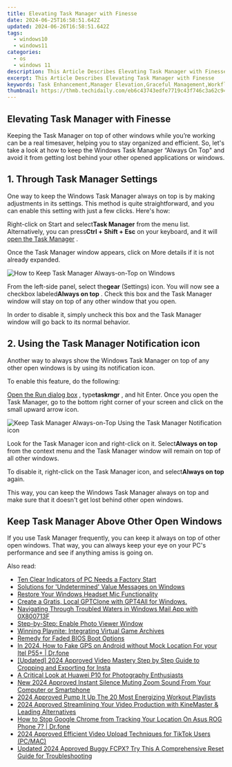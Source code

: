 ```yaml
---
title: Elevating Task Manager with Finesse
date: 2024-06-25T16:58:51.642Z
updated: 2024-06-26T16:58:51.642Z
tags:
  - windows10
  - windows11
categories:
  - os
  - windows 11
description: This Article Describes Elevating Task Manager with Finesse
excerpt: This Article Describes Elevating Task Manager with Finesse
keywords: Task Enhancement,Manager Elevation,Graceful Management,Workflow Improvement,Performance Boost,Operational Smoothness,Strategic Organization
thumbnail: https://thmb.techidaily.com/eb6c43743edfe7719c43f746c3a62c94afe56182a98c24ab59e2903c5366daaa.jpg
---
```


## Elevating Task Manager with Finesse

 Keeping the Task Manager on top of other windows while you’re working can be a real timesaver, helping you to stay organized and efficient. So, let's take a look at how to keep the Windows Task Manager “Always On Top" and avoid it from getting lost behind your other opened applications or windows.

## 1\. Through Task Manager Settings

 One way to keep the Windows Task Manager always on top is by making adjustments in its settings. This method is quite straightforward, and you can enable this setting with just a few clicks. Here's how:

 Right-click on Start and select**Task Manager** from the menu list. Alternatively, you can press**Ctrl + Shift + Esc** on your keyboard, and it will [open the Task Manager](https://www.makeuseof.com/ways-to-open-task-manager-windows-10/) .

 Once the Task Manager window appears, click on More details if it is not already expanded.

![How to Keep Task Manager Always-on-Top on Windows](https://static1.makeuseofimages.com/wordpress/wp-content/uploads/2023/03/how-to-keep-task-manager-always-on-top-on-windows.jpg)

 From the left-side panel, select the**gear** (Settings) icon. You will now see a checkbox labeled**Always on top** . Check this box and the Task Manager window will stay on top of any other window that you open.

 In order to disable it, simply uncheck this box and the Task Manager window will go back to its normal behavior.

## 2\. Using the Task Manager Notification icon

 Another way to always show the Windows Task Manager on top of any other open windows is by using its notification icon.

To enable this feature, do the following:

[Open the Run dialog box](https://www.makeuseof.com/windows-open-run-command-dialog-box/) , type**taskmgr** , and hit Enter. Once you open the Task Manager, go to the bottom right corner of your screen and click on the small upward arrow icon.

![Keep Task Manager Always-on-Top Using the Task Manager Notification icon](https://static1.makeuseofimages.com/wordpress/wp-content/uploads/2023/03/keep-task-manager-always-on-top-using-the-task-manager-notification-icon.jpg)

 Look for the Task Manager icon and right-click on it. Select**Always on top** from the context menu and the Task Manager window will remain on top of all other windows.

 To disable it, right-click on the Task Manager icon, and select**Always on top** again.

 This way, you can keep the Windows Task Manager always on top and make sure that it doesn't get lost behind other open windows.

## Keep Task Manager Above Other Open Windows

 If you use Task Manager frequently, you can keep it always on top of other open windows. That way, you can always keep your eye on your PC's performance and see if anything amiss is going on.


<ins class="adsbygoogle"
     style="display:block"
     data-ad-format="autorelaxed"
     data-ad-client="ca-pub-7571918770474297"
     data-ad-slot="1223367746"></ins>



<ins class="adsbygoogle"
     style="display:block"
     data-ad-client="ca-pub-7571918770474297"
     data-ad-slot="8358498916"
     data-ad-format="auto"
     data-full-width-responsive="true"></ins>

<span class="atpl-alsoreadstyle">Also read:</span>
<div><ul>
<li><a href="https://win11-tips.techidaily.com/ten-clear-indicators-of-pc-needs-a-factory-start/"><u>Ten Clear Indicators of PC Needs a Factory Start</u></a></li>
<li><a href="https://win11-tips.techidaily.com/solutions-for-undetermined-value-messages-on-windows/"><u>Solutions for 'Undetermined' Value Messages on Windows</u></a></li>
<li><a href="https://win11-tips.techidaily.com/restore-your-windows-headset-mic-functionality/"><u>Restore Your Windows Headset Mic Functionality</u></a></li>
<li><a href="https://win11-tips.techidaily.com/1719364670351-create-a-gratis-local-gptclone-with-gpt4all-for-windows/"><u>Create a Gratis, Local GPTClone with GPT4All for Windows.</u></a></li>
<li><a href="https://win11-tips.techidaily.com/navigating-through-troubled-waters-in-windows-mail-app-with-0x800713f/"><u>Navigating Through Troubled Waters in Windows Mail App with 0X800713F</u></a></li>
<li><a href="https://win11-tips.techidaily.com/step-by-step-enable-photo-viewer-window/"><u>Step-by-Step: Enable Photo Viewer Window</u></a></li>
<li><a href="https://win11-tips.techidaily.com/winning-playnite-integrating-virtual-game-archives/"><u>Winning Playnite: Integrating Virtual Game Archives</u></a></li>
<li><a href="https://win11-tips.techidaily.com/remedy-for-faded-bios-boot-options/"><u>Remedy for Faded BIOS Boot Options</u></a></li>
<li><a href="https://android-location.techidaily.com/in-2024-how-to-fake-gps-on-android-without-mock-location-for-your-itel-p55plus-drfone-by-drfone-virtual/"><u>In 2024, How to Fake GPS on Android without Mock Location For your Itel P55+ | Dr.fone</u></a></li>
<li><a href="https://instagram-clips.techidaily.com/updated-2024-approved-video-mastery-step-by-step-guide-to-cropping-and-exporting-for-insta/"><u>[Updated] 2024 Approved  Video Mastery  Step by Step Guide to Cropping and Exporting for Insta</u></a></li>
<li><a href="https://extra-resources.techidaily.com/a-critical-look-at-huawei-p10-for-photography-enthusiasts/"><u>A Critical Look at Huawei P10 for Photography Enthusiasts</u></a></li>
<li><a href="https://audio-shaping.techidaily.com/new-2024-approved-instant-silence-muting-zoom-sound-from-your-computer-or-smartphone/"><u>New 2024 Approved Instant Silence Muting Zoom Sound From Your Computer or Smartphone</u></a></li>
<li><a href="https://extra-support.techidaily.com/2024-approved-pump-it-up-the-20-most-energizing-workout-playlists/"><u>2024 Approved  Pump It Up  The 20 Most Energizing Workout Playlists</u></a></li>
<li><a href="https://some-tips.techidaily.com/2024-approved-streamlining-your-video-production-with-kinemaster-and-leading-alternatives/"><u>2024 Approved  Streamlining Your Video Production with KineMaster & Leading Alternatives</u></a></li>
<li><a href="https://fake-location.techidaily.com/how-to-stop-google-chrome-from-tracking-your-location-on-asus-rog-phone-7-drfone-by-drfone-virtual-android/"><u>How to Stop Google Chrome from Tracking Your Location On Asus ROG Phone 7? | Dr.fone</u></a></li>
<li><a href="https://tiktok-video-recordings.techidaily.com/2024-approved-efficient-video-upload-techniques-for-tiktok-users-pcmac/"><u>2024 Approved  Efficient Video Upload Techniques for TikTok Users (PC/MAC)</u></a></li>
<li><a href="https://ai-video-apps.techidaily.com/updated-2024-approved-buggy-fcpx-try-this-a-comprehensive-reset-guide-for-troubleshooting/"><u>Updated 2024 Approved Buggy FCPX? Try This A Comprehensive Reset Guide for Troubleshooting</u></a></li>
</ul></div>
